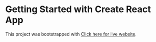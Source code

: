 # Getting Started with Create React App

This project was bootstrapped with [Click here for live website](https://dreamy-roentgen-c8bfee.netlify.app/).

